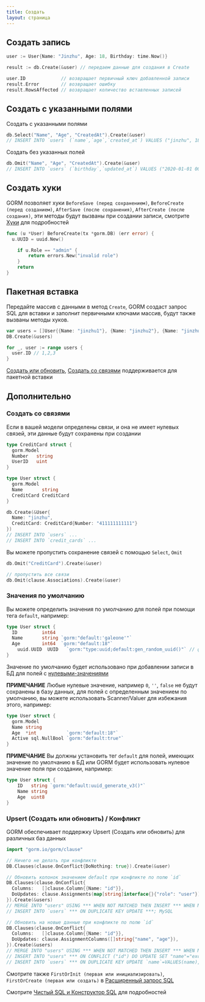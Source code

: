 ```yaml
---
title: Создать
layout: страница
---
```


## Создать запись

```go
user := User{Name: "Jinzhu", Age: 18, Birthday: time.Now()}

result := db.Create(&user) // передаем данные для создания в Create

user.ID             // возвращает первичный ключ добавленной записи
result.Error        // возвращает ошибку
result.RowsAffected // возвращает количество вставленных записей
```

## Создать с указанными полями

Создать с указанными полями

```go
db.Select("Name", "Age", "CreatedAt").Create(&user)
// INSERT INTO `users` (`name`,`age`,`created_at`) VALUES ("jinzhu", 18, "2020-07-04 11:05:21.775")
```

Создать без указанных полей

```go
db.Omit("Name", "Age", "CreatedAt").Create(&user)
// INSERT INTO `users` (`birthday`,`updated_at`) VALUES ("2020-01-01 00:00:00.000", "2020-07-04 11:05:21.775")
```

## Создать хуки

GORM позволяет хуки `BeforeSave (перед сохранением)`, `BeforeCreate (перед созданием)`, `AfterSave (после сохранения)`, `AfterCreate (после создания)`, эти методы будут вызваны при создании записи, смотрите [Хуки](hooks.html) для подробностей

```go
func (u *User) BeforeCreate(tx *gorm.DB) (err error) {
  u.UUID = uuid.New()

    if u.Role == "admin" {
        return errors.New("invalid role")
    }
    return
}
```

## <span id="batch_insert">Пакетная вставка</span>

Передайте массив с данными в метод `Create`, GORM создаст запрос SQL для вставки и заполнит первичными ключами массив, будут также вызваны методы хуков.

```go
var users = []User{{Name: "jinzhu1"}, {Name: "jinzhu2"}, {Name: "jinzhu3"}}
DB.Create(&users)

for _, user := range users {
  user.ID // 1,2,3
}
```

[Создать или обновить](#upsert), [Создать со связями](#create_with_associations) поддерживается для пакетной вставки

## Дополнительно

### <span id="create_with_associations">Создать со связями</span>

Если в вашей модели определены связи, и она не имеет нулевых связей, эти данные будут сохранены при создании

```go
type CreditCard struct {
  gorm.Model
  Number   string
  UserID   uint
}

type User struct {
  gorm.Model
  Name       string
  CreditCard CreditCard
}

db.Create(&User{
  Name: "jinzhu",
  CreditCard: CreditCard{Number: "411111111111"}
})
// INSERT INTO `users` ...
// INSERT INTO `credit_cards` ...
```

Вы можете пропустить сохранение связей с помощью `Select`, `Omit`

```go
db.Omit("CreditCard").Create(&user)

// пропустить все связи
db.Omit(clause.Associations).Create(&user)
```

### Значения по умолчанию

Вы можете определить значения по умолчанию для полей при помощи тега `default`, например:

```go
type User struct {
  ID         int64
  Name       string `gorm:"default:'galeone'"`
  Age        int64  `gorm:"default:18"`
    uuid.UUID  UUID   `gorm:"type:uuid;default:gen_random_uuid()"` // функция БД
}
```

Значение по умолчанию будет использовано при добавлении записи в БД для полей с [нулевыми-значениями](https://tour.golang.org/basics/12)

**ПРИМЕЧАНИЕ** Любые нулевые значение, например `0`, `''`, `false` не будут сохранены в базу данных, для полей с определенным значением по умолчанию, вы можете использовать Scanner/Valuer для избежания этого, например:

```go
type User struct {
  gorm.Model
  Name string
  Age  *int           `gorm:"default:18"`
  Active sql.NullBool `gorm:"default:true"`
}
```

**ПРИМЕЧАНИЕ** Вы должны установить тег `default` для полей, имеющих значение по умолчанию в БД или GORM будет использовать нулевое значение поля при создании, например:

```go
type User struct {
    ID   string `gorm:"default:uuid_generate_v3()"`
    Name string
    Age  uint8
}
```

### <span id="upsert">Upsert (Создать или обновить) / Конфликт</span>

GORM обеспечивает поддержку Upsert (Создать или обновить) для различных баз данных

```go
import "gorm.io/gorm/clause"

// Ничего не делать при конфликте
DB.Clauses(clause.OnConflict{DoNothing: true}).Create(&user)

// Обновить колонок значением default при конфликте по полю `id`
DB.Clauses(clause.OnConflict{
  Columns:   []clause.Column{{Name: "id"}},
  DoUpdates: clause.Assignments(map[string]interface{}{"role": "user"}),
}).Create(&users)
// MERGE INTO "users" USING *** WHEN NOT MATCHED THEN INSERT *** WHEN MATCHED THEN UPDATE SET ***; SQL Server
// INSERT INTO `users` *** ON DUPLICATE KEY UPDATE ***; MySQL

// Обновить на новые данные при конфликте по полю `id`
DB.Clauses(clause.OnConflict{
  Columns:   []clause.Column{{Name: "id"}},
  DoUpdates: clause.AssignmentColumns([]string{"name", "age"}),
}).Create(&users)
// MERGE INTO "users" USING *** WHEN NOT MATCHED THEN INSERT *** WHEN MATCHED THEN UPDATE SET "name"="excluded"."name"; SQL Server
// INSERT INTO "users" *** ON CONFLICT ("id") DO UPDATE SET "name"="excluded"."name", "age"="excluded"."age"; PostgreSQL
// INSERT INTO `users` *** ON DUPLICATE KEY UPDATE `name`=VALUES(name),`age=VALUES(age); MySQL
```

Смотрите также `FirstOrInit (первая или инициализировать)`, `FirstOrCreate (первая или создать)` в [Расширенный запрос SQL](advanced_query.html)

Смотрите [Чистый SQL и Конструктор SQL](sql_builder.html) для подробностей
